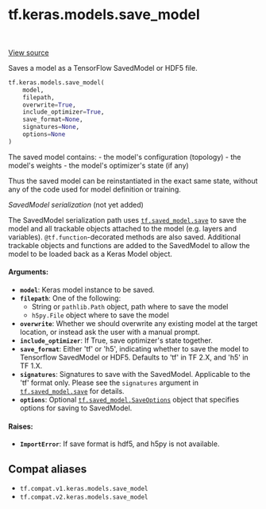 <div itemscope itemtype="http://developers.google.com/ReferenceObject">
<meta itemprop="name" content="tf.keras.models.save_model" />
<meta itemprop="path" content="Stable" />
</div>

# tf.keras.models.save_model

<!-- Insert buttons and diff -->

<table class="tfo-notebook-buttons tfo-api" align="left">
</table>

<a target="_blank" href="/code/stable/tensorflow/python/keras/saving/save.py">View source</a>



Saves a model as a TensorFlow SavedModel or HDF5 file.

``` python
tf.keras.models.save_model(
    model,
    filepath,
    overwrite=True,
    include_optimizer=True,
    save_format=None,
    signatures=None,
    options=None
)
```



<!-- Placeholder for "Used in" -->

The saved model contains:
    - the model's configuration (topology)
    - the model's weights
    - the model's optimizer's state (if any)

Thus the saved model can be reinstantiated in
the exact same state, without any of the code
used for model definition or training.

_SavedModel serialization_ (not yet added)

The SavedModel serialization path uses <a href="../../../tf/saved_model/save.md"><code>tf.saved_model.save</code></a> to save the model
and all trackable objects attached to the model (e.g. layers and variables).
`@tf.function`-decorated methods are also saved. Additional trackable objects
and functions are added to the SavedModel to allow the model to be
loaded back as a Keras Model object.

#### Arguments:


* <b>`model`</b>: Keras model instance to be saved.
* <b>`filepath`</b>: One of the following:
  - String or `pathlib.Path` object, path where to save the model
  - `h5py.File` object where to save the model
* <b>`overwrite`</b>: Whether we should overwrite any existing model at the target
  location, or instead ask the user with a manual prompt.
* <b>`include_optimizer`</b>: If True, save optimizer's state together.
* <b>`save_format`</b>: Either 'tf' or 'h5', indicating whether to save the model
  to Tensorflow SavedModel or HDF5. Defaults to 'tf' in TF 2.X, and 'h5'
  in TF 1.X.
* <b>`signatures`</b>: Signatures to save with the SavedModel. Applicable to the 'tf'
  format only. Please see the `signatures` argument in
  <a href="../../../tf/saved_model/save.md"><code>tf.saved_model.save</code></a> for details.
* <b>`options`</b>: Optional <a href="../../../tf/saved_model/SaveOptions.md"><code>tf.saved_model.SaveOptions</code></a> object that specifies
  options for saving to SavedModel.


#### Raises:


* <b>`ImportError`</b>: If save format is hdf5, and h5py is not available.

## Compat aliases

* `tf.compat.v1.keras.models.save_model`
* `tf.compat.v2.keras.models.save_model`

